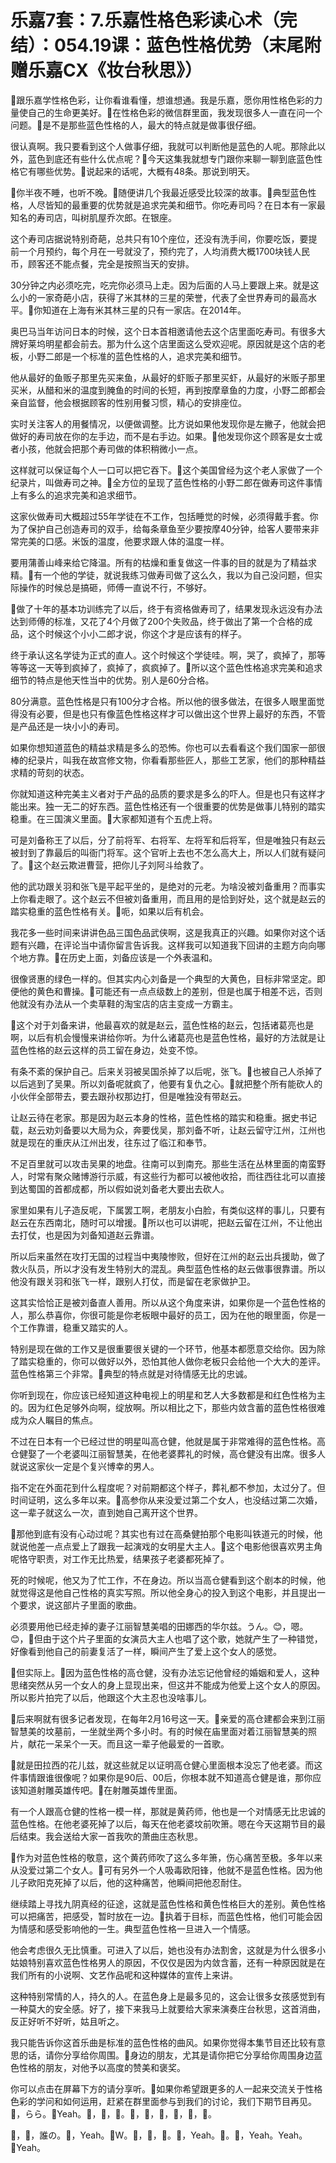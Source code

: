 # 乐嘉7套：7.乐嘉性格色彩读心术（完结）：054.19课：蓝色性格优势（末尾附赠乐嘉CX《妆台秋思》）

🎼跟乐嘉学性格色彩，让你看谁看懂，想谁想通。我是乐嘉，愿你用性格色彩的力量使自己的生命更美好。🎼在性格色彩的微信群里面，我发现很多人一直在问一个问题。🎼是不是那些蓝色性格的人，最大的特点就是做事很仔细。

很认真啊。我只要看到这个人做事仔细，我就可以判断他是蓝色的人呢。那除此以外，蓝色到底还有些什么优点呢？🎼今天这集我就想专门跟你来聊一聊到底蓝色性格它有哪些优势。🎼说起来的话呢，大概有48条。那说到明天。

🎼你半夜不睡，也听不晚。🎼随便讲几个我最近感受比较深的故事。🎼典型蓝色性格，人尽皆知的最重要的优势就是追求完美和细节。你吃寿司吗？在日本有一家最知名的寿司店，叫树肌屋乔次郎。在银座。

这个寿司店据说特别奇葩，总共只有10个座位，还没有洗手间，你要吃饭，要提前一个月预约，每个月在一号就没了，预约完了，人均消费大概1700块钱人民币，顾客还不能点餐，完全是按照当天的安排。

30分钟之内必须吃完，吃完你必须马上走。因为后面的人马上要跟上来。就是这么小的一家奇葩小店，获得了米其林的三星的荣誉，代表了全世界寿司的最高水平。🎼你知道在上海有米其林三星的只有一家店。在2014年。

奥巴马当年访问日本的时候，这个日本首相邀请他去这个店里面吃寿司。有很多大牌好莱坞明星都会前去。那为什么这个店里面这么受欢迎呢。原因就是这个店的老板，小野二郎是一个标准的蓝色性格的人，追求完美和细节。

他从最好的鱼贩子那里先买来鱼，从最好的虾贩子那里买虾，从最好的米贩子那里买米，从醋和米的温度到腌鱼的时间的长短，再到按摩章鱼的力度，小野二郎都会亲自监督，他会根据顾客的性别用餐习惯，精心的安排座位。

实时关注客人的用餐情况，以便做调整。比方说如果他发现你是左撇子，他就会把做好的寿司放在你的左手边，而不是右手边。如果。🎼他发现你这个顾客是女士或者小孩，他就会把那个寿司做的体积稍微小一点。

这样就可以保证每个人一口可以把它吞下。🎼这个美国曾经为这个老人家做了一个纪录片，叫做寿司之神。🎼全方位的呈现了蓝色性格的小野二郎在做寿司这件事情上有多么的追求完美和追求细节。

这家伙做寿司大概超过55年学徒在不工作，包括睡觉的时候，必须得戴手套。你为了保护自己创造寿司的双手，给每条章鱼至少要按摩40分钟，给客人要带来非常完美的口感。米饭的温度，他要求跟人体的温度一样。

要用蒲善山峰来给它降温。所有的枯燥和重复做这一件事的目的就是为了精益求精。🎼有一个他的学徒，就说我练习做寿司做了这么久，我以为自己没问题，但实际操作的时候总是搞砸，师傅一直说不行，不够好。

🎼做了十年的基本功训练完了以后，终于有资格做寿司了，结果发现永远没有办法达到师傅的标准，又花了4个月做了200个失败品，终于做出了第一个合格的成品，这个时候这个小小二郎才说，你这个才是应该有的样子。

终于承认这名学徒为正式的直人。这个时候这个学徒哇。啊，哭了，疯掉了，那等等等这一天等到疯掉了，疯掉了，疯疯掉了。🎼所以这个蓝色性格追求完美和追求细节的特点是他天性当中的优势。别人是60分合格。

80分满意。蓝色性格是只有100分才合格。所以他的很多做法，在很多人眼里面觉得没有必要，但是也只有像蓝色性格这样才可以做出这个世界上最好的东西，不管是产品还是一块小小的寿司。

如果你想知道蓝色的精益求精是多么的恐怖。你也可以去看看这个我们国家一部很棒的纪录片，叫我在故宫修文物，你看看那些匠人，那些工艺家，他们的那种精益求精的苛刻的状态。

你就知道这种完美主义者对于产品的品质的要求是多么的吓人。但是也只有这样才能出来。独一无二的好东西。蓝色性格还有一个很重要的优势是做事儿特别的踏实稳重。在三国演义里面。🎼大家都知道有个五虎上将。

可是刘备称王了以后，分了前将军、右将军、左将军和后将军，但是唯独只有赵云被封到了靠最后的叫衙门将军。这个官听上去也不怎么高大上，所以人们就有疑问了。🎼这个赵云欺进曹营，把你儿子刘阿斗给救了。

他的武功跟关羽和张飞是平起平坐的，是绝对的元老。为啥没被刘备重用？而事实上你看走眼了。这个赵云不但被刘备重用，而且用的是恰到好处，这个就是赵云的踏实稳重的蓝色性格有关。🎼呃，如果以后有机会。

我花多一些时间来讲讲色品三国色品武侠啊，这是我真正的兴趣。如果你对这个话题有兴趣，在评论当中请你留言告诉我。这样我可以知道我下回讲的主题方向向哪个地方靠。🎼在历史上面，刘备应该是一个外表温和。

很像贤惠的绿色一样的。但其实内心刘备是一个典型的大黄色，目标非常坚定。即便他的黄色和曹操。🎼可能还有一点点级数上的差别，但是也属于相差不远，否则他就没有办法从一个卖草鞋的淘宝店的店主变成一方霸主。

🎼这个对于刘备来讲，他最喜欢的就是赵云，蓝色性格的赵云，包括诸葛亮也是啊，以后有机会慢慢来讲给你听。为什么诸葛亮也是蓝色性格，最好的方法就是让蓝色性格的赵云这样的员工留在身边，处变不惊。

有条不紊的保护自己。后来关羽被吴国杀掉了以后呢，张飞。🎼也被自己人杀掉了以后逃到了吴果。所以刘备呢就疯了，他要有复仇之心。🎼就把整个所有能砍人的小伙伴全部带去，要去跟孙权那边打，但是唯独没有带赵云。

让赵云待在老家。那是因为赵云本身的性格，蓝色性格的踏实和稳重。据史书记载，赵云劝刘备要以大局为众，奔要伐吴，那刘备不听，让赵云留守江州，江州也就是现在的重庆从江州出发，往东过了临江和奉节。

不足百里就可以攻击吴果的地盘。往南可以到南充。那些生活在丛林里面的南蛮野人，时常有聚众赌博游行示威，有这些行为都可以被他收拾，而往西往北可以直接到达蜀国的首都成都，所以假如说刘备老大要出去砍人。

家里如果有儿子造反呢，下属罢工啊，老朋友小白脸，有类似这样的事儿，只要有赵云在东西南北，随时可以增援。🎼所以也可以讲呢，把赵云留在江州，不让他出去打仗，也是因为刘备知道赵云靠谱。

所以后来虽然在攻打无国的过程当中夷陵惨败，但好在江州的赵云出兵援助，做了救火队员，所以才没有发生特别大的混乱。典型蓝色性格的赵云做事很靠谱。所以他没有跟关羽和张飞一样，跟别人打仗，而是留在老家做护卫。

这其实恰恰正是被刘备直人善用。所以从这个角度来讲，如果你是一个蓝色性格的人，那么恭喜你，你很可能是你老板眼中最好的员工，因为在他的眼里面，你是一个工作靠谱，稳重又踏实的人。

特别是现在做的工作又是很重要很关键的一个环节，他基本都愿意交给你。因为除了踏实稳重的，你可以做好以外，恐怕其他人做你老板只会给他一个大大的差评。蓝色性格第三个非常。🎼典型的特点就是对待情感无比的忠诚。

你听到现在，你应该已经知道这种电视上的明星和艺人大多数都是和红色性格为主的。因为红色足够外向啊，绽放啊。所以相比之下，那些内敛含蓄的蓝色性格很难成为众人瞩目的焦点。

不过在日本有一个已经过世的明星叫高仓健，他就是属于非常难得的蓝色性格。高仓健娶了一个老婆叫江丽智慧美，在他老婆葬礼的时候，高仓健没有出席。很多人就说这家伙一定是个复兴博幸的男人。

指不定在外面花到什么程度呢？对前期都这个样子，葬礼都不参加，太过分了。但时间证明，这么多年以来。🎼高参你从来没爱过第二个女人，也没结过第二次婚，这一辈子就这么一次，直到她自己离开这个世界。

🎼那他到底有没有心动过呢？其实也有过在高桑健拍那个电影叫铁道元的时候，他就说他差一点点爱上了跟我一起演戏的女明星大主人。🎼这个电影他很喜欢男主角呢恪守职责，对工作无比热爱，结果孩子老婆都死掉了。

死的时候呢，他又为了忙工作，不在身边。所以当高仓健看到这个剧本的时候，他就觉得这是他自己性格的真实写照。所以他全身心的投入到这个电影，并且提出一个要求，说这部片子里面的歌曲。

必须要用他已经走掉的妻子江丽智慧美唱的田娜西的华尔兹。うん。😊，嗯。😊，🎼但由于这个片子里面的女演员大主人也唱了这个歌，她就产生了一种错觉，好像看到他自己的前妻复活了一样，瞬间产生了爱上这个女人的感觉。

🎼但实际上。🎼因为蓝色性格的高仓健，没有办法忘记他曾经的婚姻和爱人，这种思绪突然从另一个女人的身上显现出来，但这并不能成为他爱上这个女人的原因。所以影片拍完了以后，他跟这个大主忍也没啥事儿。

🎼后来啊就有很多记者发现，在每年2月16号这一天。🎼亲爱的高仓建都会来到江丽智慧美的坟墓前，一坐就坐两个多小时。有的时候在庙里面对着江丽智慧美的照片，献花一呆呆个一天。而且这一辈子他最爱的一首歌。

🎼就是田拉西的花儿兹，就这些就足以证明高仓健心里面根本没忘了他老婆。而这件事情跟谁很像呢？如果你是90后、00后，你根本就不知道高仓健是谁，那你应该知道射雕英雄传吧。🎼在射雕英雄传里面。

有一个人跟高仓健的性格一模一样，那就是黄药师，他也是一个对情感无比忠诚的蓝色性格。在他老婆死掉了以后，每天在他老婆坟前吹箫。嗯在今天这期节目的最后结束。我会送给大家一首我吹的萧曲庄态秋思。

🎼作为对蓝色性格的敬意，这个黄药师吹了这么多年箫，伤心痛苦至极。多年以来从没爱过第二个女人。🎼可有另外一个人吸毒欧阳锋，他就不是蓝色性格。因为他儿子欧阳克死掉了以后，他的这种痛苦，他瞬间把他忍耐住。

继续踏上寻找九阴真经的征途，这就是蓝色性格和黄色性格巨大的差别。黄色性格可以把痛苦，把感受，暂时放在一边。🎼执着于目标，而蓝色性格，他们可能会因为情感和感受影响他的一生。典型蓝色性格一旦进入一个情感。

他会考虑很久无比慎重。可进入了以后，她也没有办法割舍，这就是为什么很多小姑娘特别喜欢蓝色性格男人的原因，不仅仅是因为内敛含蓄，还有一种原因就是在我们所有的小说啊、文艺作品呢和这种媒体的宣传上来讲。

这种特别常情的人，持久的人。在蓝色身上是最多见的，这会让很多女孩感觉到有一种莫大的安全感。好了，接下来我马上就要给大家来演奏庄台秋思，这首消曲，反正好听不好听，姑且听之。

我只能告诉你这首乐曲是标准的蓝色性格的曲风。如果你觉得本集节目还比较有意思的话，请你分享给你周围。🎼身边的朋友，尤其是请你把它分享给你周围身边蓝色性格的朋友，对他予以高度的赞美和褒奖。

你可以点击在屏幕下方的请分享听。🎼如果你希望跟更多的人一起来交流关于性格色彩的学问和如何运用，赶紧在群里面参与到我们的讨论，我们下期节目再见。🎼，らら。🎼Yeah。🎼，🎼，🎼。🎼，🎼，🎼，🎼，🎼，🎼。

🎼，🎼，誰の。🎼，Yeah。🎼W。🎼，🎼，🎼。🎼，Yeah。🎼。🎼，Yeah。Yeah。🎼Yeah。